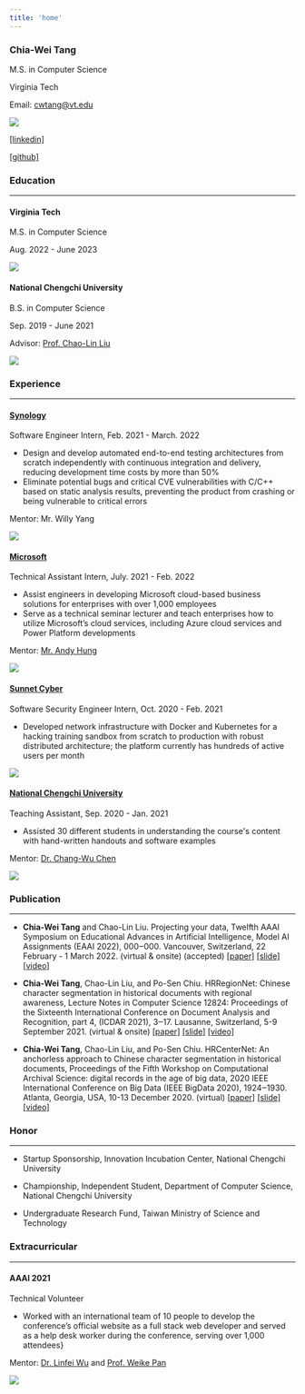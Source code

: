 ```yaml
---
title: 'home'
---
```


<div class="note">
<div class="note-content">

### Chia-Wei Tang

M.S. in Computer Science

Virginia Tech

Email: cwtang@vt.edu

</div>
<div class="note-logo-bio">

![](/img/portrait.png)

<div class="logo-content">

[[linkedin]](https://www.linkedin.com/in/chiawei-tang/)

[[github]](https://github.com/Tverous)

</div>
</div>
</div>

### Education

---

<div class="note">
<div class="note-content">

#### Virginia Tech

M.S. in Computer Science

Aug. 2022 - June 2023

</div>
<div class="note-logo">

![](/img/vt_logo.png)

</div>
</div>

<div class="note">
<div class="note-content">

#### National Chengchi University

B.S. in Computer Science

Sep. 2019 - June 2021

Advisor: [Prof. Chao-Lin Liu](https://www.cs.nccu.edu.tw/~chaolin/)

</div>
<div class="note-logo">

![](/img/nccu_logo.png)

</div>
</div>

### Experience

---

<div class="note">

<div class="note-content">

#### [Synology](https://www.synology.com/)

Software Engineer Intern, Feb. 2021 - March. 2022

- Design and develop automated end-to-end testing architectures from scratch independently with continuous integration and delivery, reducing development time costs by more than 50%
- Eliminate potential bugs and critical CVE vulnerabilities with C/C++ based on static analysis results, preventing the product from crashing or being vulnerable to critical errors

Mentor: Mr. Willy Yang

</div>
<div class="note-logo">

![](/img/synology_logo.png)

</div>
</div>

<div class="note">

<div class="note-content">

#### [Microsoft](https://www.microsoft.com/)

Technical Assistant Intern, July. 2021 - Feb. 2022

- Assist engineers in developing Microsoft cloud-based business solutions for enterprises with over 1,000 employees
- Serve as a technical seminar lecturer and teach enterprises how to utilize Microsoft’s cloud services,
  including Azure cloud services and Power Platform developments

Mentor: [Mr. Andy Hung](https://www.linkedin.com/in/andy-hung-515a7340?originalSubdomain=tw)

</div>
<div class="note-logo">

![](/img/microsoft_logo.png)

</div>
</div>

<div class="note">
<div class="note-content">

#### [Sunnet Cyber](https://www.sunnet-cyber.com/index.html)

Software Security Engineer Intern, Oct. 2020 - Feb. 2021

- Developed network infrastructure with Docker and Kubernetes for a hacking training sandbox from scratch to production with robust distributed architecture; the platform currently has hundreds of active users per month

</div>
<div class="note-logo">

![](/img/sunnet_cyber_logo.png)

</div>
</div>

<div class="note">
<div class="note-content">

#### [National Chengchi University](https://www.nccu.edu.tw/)

Teaching Assistant, Sep. 2020 - Jan. 2021

- Assisted 30 different students in understanding the course's content with hand-written handouts and software examples

Mentor: [Dr. Chang-Wu Chen](https://github.com/changwu-tw)

</div>
<div class="note-logo">

![](/img/nccu_logo.png)

</div>
</div>

### Publication

---

- **Chia-Wei Tang** and Chao-Lin Liu. Projecting your data, Twelfth AAAI Symposium on Educational Advances in Artificial Intelligence, Model AI Assignments (EAAI 2022), 000‒000. Vancouver, Switzerland, 22 February - 1 March 2022. (virtual & onsite) (accepted) [[paper]]() [[slide]]() [[video]]()

- **Chia-Wei Tang**, Chao-Lin Liu, and Po-Sen Chiu. HRRegionNet: Chinese character segmentation in historical documents with regional awareness, Lecture Notes in Computer Science 12824: Proceedings of the Sixteenth International Conference on Document Analysis and Recognition, part 4, (ICDAR 2021), 3‒17. Lausanne, Switzerland, 5-9 September 2021. (virtual & onsite) [[paper]]() [[slide]]() [[video]]()

- **Chia-Wei Tang**, Chao-Lin Liu, and Po-Sen Chiu. HRCenterNet: An anchorless approach to Chinese character segmentation in historical documents, Proceedings of the Fifth Workshop on Computational Archival Science: digital records in the age of big data, 2020 IEEE International Conference on Big Data (IEEE BigData 2020), 1924‒1930. Atlanta, Georgia, USA, 10-13 December 2020. (virtual) [[paper]]() [[slide]]() [[video]]()

### Honor

---

- Startup Sponsorship, Innovation Incubation Center, National Chengchi University

- Championship, Independent Student, Department of Computer Science, National Chengchi University

- Undergraduate Research Fund, Taiwan Ministry of Science and Technology

### Extracurricular

---

<div class="note">

<div class="note-content">

#### AAAI 2021

Technical Volunteer

- Worked with an international team of 10 people to develop the conference’s official website as a full stack web developer and served as a help desk worker during the conference, serving over 1,000 attendees}

Mentor: [Dr. Linfei Wu](https://sites.google.com/a/email.wm.edu/teddy-lfwu/) and [Prof. Weike Pan](http://csse.szu.edu.cn/staff/panwk/index.html)

</div>
<div class="note-logo">

![](/img/aaai_logo.png)

</div>
</div>
